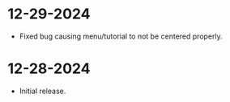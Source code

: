 # 12-29-2024

- Fixed bug causing menu/tutorial to not be centered properly.

# 12-28-2024

- Initial release.
